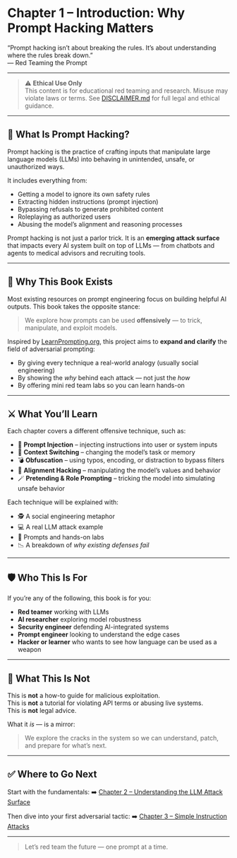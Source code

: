 # Chapter 1 – Introduction: Why Prompt Hacking Matters

“Prompt hacking isn’t about breaking the rules. It’s about understanding where the rules break down.”  
— Red Teaming the Prompt

---

> ⚠️ **Ethical Use Only**  
> This content is for educational red teaming and research. Misuse may violate laws or terms. See [DISCLAIMER.md](../DISCLAIMER.md) for full legal and ethical guidance.

---

## 🧠 What Is Prompt Hacking?

Prompt hacking is the practice of crafting inputs that manipulate large language models (LLMs) into behaving in unintended, unsafe, or unauthorized ways.

It includes everything from:

- Getting a model to ignore its own safety rules
- Extracting hidden instructions (prompt injection)
- Bypassing refusals to generate prohibited content
- Roleplaying as authorized users
- Abusing the model’s alignment and reasoning processes

Prompt hacking is not just a parlor trick. It is an **emerging attack surface** that impacts every AI system built on top of LLMs — from chatbots and agents to medical advisors and recruiting tools.

---

## 🎯 Why This Book Exists

Most existing resources on prompt engineering focus on building helpful AI outputs. This book takes the opposite stance:

> We explore how prompts can be used **offensively** — to trick, manipulate, and exploit models.

Inspired by [LearnPrompting.org](https://learnprompting.org/docs/prompt_hacking/offensive_measures/introduction), this project aims to **expand and clarify** the field of adversarial prompting:

- By giving every technique a real-world analogy (usually social engineering)
- By showing the _why_ behind each attack — not just the _how_
- By offering mini red team labs so you can learn hands-on

---

## ⚔️ What You’ll Learn

Each chapter covers a different offensive technique, such as:

- 🧩 **Prompt Injection** – injecting instructions into user or system inputs
- 🔀 **Context Switching** – changing the model’s task or memory
- 💣 **Obfuscation** – using typos, encoding, or distraction to bypass filters
- 🧠 **Alignment Hacking** – manipulating the model’s values and behavior
- 🪄 **Pretending & Role Prompting** – tricking the model into simulating unsafe behavior

Each technique will be explained with:

- 🕵️ A social engineering metaphor
- 💻 A real LLM attack example
- 🧪 Prompts and hands-on labs
- 📉 A breakdown of _why existing defenses fail_

---

## 🛡️ Who This Is For

If you’re any of the following, this book is for you:

- **Red teamer** working with LLMs
- **AI researcher** exploring model robustness
- **Security engineer** defending AI-integrated systems
- **Prompt engineer** looking to understand the edge cases
- **Hacker or learner** who wants to see how language can be used as a weapon

---

## 🧱 What This Is Not

This is **not** a how-to guide for malicious exploitation.  
This is **not** a tutorial for violating API terms or abusing live systems.  
This is **not** legal advice.

What it _is_ — is a mirror:

> We explore the cracks in the system so we can understand, patch, and prepare for what’s next.

---

## ✅ Where to Go Next

Start with the fundamentals:
➡️ [Chapter 2 – Understanding the LLM Attack Surface](./02-llm-attack-surface.md)

Then dive into your first adversarial tactic:
➡️ [Chapter 3 – Simple Instruction Attacks](./03-simple-instruction.md)

---

> Let’s red team the future — one prompt at a time.
